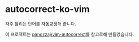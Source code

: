 # autocorrect-ko-vim

자주 틀리는 단어를 자동교정해 줍니다.

이 프로젝트는 [panozzaj/vim-autocorrect](https://github.com/panozzaj/vim-autocorrect)를
참고로해 만들었습니다.
